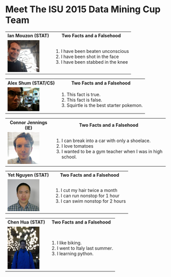 Meet The ISU 2015 Data Mining Cup Team
======================================
<!--
This is the team picture page. 
I know that I am bad with names and faces, and I imagine some of you are too. 
The idea here is that making this page will be a fun exercise to get used to editing documents on github
and to help us get to know each other.

So - the idea is this:

Add a picture to the team_pics folder, and edit the following template:

<table>
   <tbody>
      <tr>
         <th>YOUR_NAME (YOUR_DEPT)</th>
         <th align="center">Two Facts and a Falsehood</th>
      </tr>
      <tr>
         <td>
            <a href="./team_pics/YOUR_PICTURE_FILE" style="overflow: hidden"> 
               <img src="./team_pics/YOUR_PICTURE_FILE" width="100"/> 
            </a>
         </td>
         <td>
            <ol>
               <li>FACT_1</li>
               <li>FACT_2</li>
               <li>FACT_3</li>
            </ol>
         </td>
      </tr>
   </tbody>
</table>

The parts you need to edit are LIKE_THIS
-->

<table>
   <tbody>
      <tr>
         <th>Ian Mouzon (STAT)</th>
         <th align="center">Two Facts and a Falsehood</th>
      </tr>
      <tr>
         <td>
            <a href="./team_pics/ian.jpeg" style="overflow: hidden"> 
               <img src="./team_pics/ian.jpeg" width="100"/> 
            </a>
         </td>
         <td>
            <ol>
               <li>I have been beaten unconscious</li>
               <li>I have been shot in the face</li>
               <li>I have been stabbed in the knee</li>
            </ol>
         </td>
      </tr>
   </tbody>
</table>

<table>
   <tbody>
      <tr>
         <th>Alex Shum (STAT/CS)</th>
         <th align="center">Two Facts and a Falsehood</th>
      </tr>
      <tr>
         <td>
            <a href="./team_pics/alex.jpg" style="overflow: hidden"> 
               <img src="./team_pics/alex.jpg" width="100"/> 
            </a>
         </td>
         <td>
            <ol>
               <li>This fact is true.</li>
               <li>This fact is false.</li>
               <li>Squirtle is the best starter pokemon.</li>
            </ol>
         </td>
      </tr>
   </tbody>
</table>

<table>
   <tbody>
      <tr>
         <th>Connor Jennings (IE)</th>
         <th align="center">Two Facts and a Falsehood</th>
      </tr>
      <tr>
         <td>
            <a href="./team_pics/connorj.jpeg" style="overflow: hidden"> 
               <img src="./team_pics/connorj.jpeg" width="100"/> 
            </a>
         </td>
         <td>
            <ol>
               <li>I can break into a car with only a shoelace.</li>
               <li>I love tomatoes</li>
               <li>I wanted to be a gym teacher when I was in high school.</li>
            </ol>
         </td>
      </tr>
   </tbody>
</table>


<table>
   <tbody>
      <tr>
         <th>Yet Nguyen (STAT)</th>
         <th align="center">Two Facts and a Falsehood</th>
      </tr>
      <tr>
         <td>
            <a href="./team_pics/Yet.JPG" style="overflow: hidden"> 
               <img src="./team_pics/Yet.JPG" width="100"/> 
            </a>
         </td>
         <td>
            <ol>
               <li>I cut my hair twice a month</li>
               <li>I can run nonstop for 1 hour</li>
               <li>I can swim nonstop for 2 hours</li>
            </ol>
         </td>
      </tr>
   </tbody>
</table>


<table>
   <tbody>
      <tr>
         <th>Chen Hua (STAT)</th>
         <th align="center">Two Facts and a Falsehood</th>
      </tr>
      <tr>
         <td>
            <a href="./team_pics/chen.jpeg" style="overflow: hidden"> 
               <img src="./team_pics/chen.jpeg" width="100"/> 
            </a>
         </td>
         <td>
            <ol>
               <li>I like biking.</li>
               <li>I went to Italy last summer.</li>
               <li>I learning python.</li>
            </ol>
         </td>
      </tr>
   </tbody>
</table>
